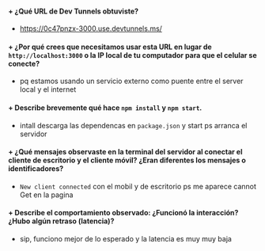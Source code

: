 #### + ¿Qué URL de Dev Tunnels obtuviste?  
  + https://0c47pnzx-3000.use.devtunnels.ms/

#### + ¿Por qué crees que necesitamos usar esta URL en lugar de `http://localhost:3000` o la IP local de tu computador para que el celular se conecte?  
  + pq estamos usando un servicio externo como puente entre el server local y el internet

#### + Describe brevemente qué hace `npm install` y `npm start`.  
  + intall descarga las dependencas en `package.json` y start ps arranca el servidor

#### + ¿Qué mensajes observaste en la terminal del servidor al conectar el cliente de escritorio y el cliente móvil? ¿Eran diferentes los mensajes o identificadores?  
  + `New client connected` con el mobil y de escritorio ps me aparece cannot Get en la pagina 

#### + Describe el comportamiento observado: ¿Funcionó la interacción? ¿Hubo algún retraso (latencia)?  
  + sip, funciono mejor de lo esperado y la latencia es muy muy baja
